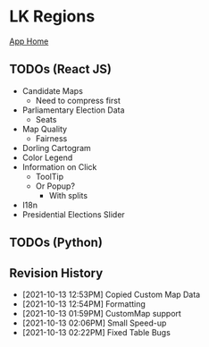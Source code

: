 # LK Regions

[App Home](https://nuuuwan.github.io/lk_regions)

## TODOs (React JS)
* Candidate Maps
  * Need to compress first
* Parliamentary Election Data
  * Seats
* Map Quality
  * Fairness
* Dorling Cartogram
* Color Legend
* Information on Click
  * ToolTip
  * Or Popup?
    * With splits
* I18n
* Presidential Elections Slider
## TODOs (Python)

## Revision History
  *  [2021-10-13 12:53PM] Copied Custom Map Data
  *  [2021-10-13 12:54PM] Formatting
  *  [2021-10-13 01:59PM] CustomMap support
  *  [2021-10-13 02:06PM] Small Speed-up
  *  [2021-10-13 02:22PM] Fixed Table Bugs
